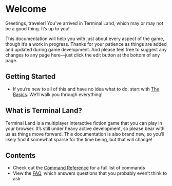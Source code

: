 # Welcome

Greetings, traveler! You’ve arrived in Terminal Land, which may or may not be a good thing. It’s up to you!

This documentation will help you with just about every aspect of the game, though it’s a work in progress. Thanks for your patience as things are added and updated during game development. And please feel free to suggest any changes to any page here—just click the edit button at the bottom of any page.

## Getting Started

* If you’re new to all of this and have no idea what to do, start with [The Basics](basics.md). We’ll walk you through everything!

## What is Terminal Land?

Terminal Land is a multiplayer interactive fiction game that you can play in your browser. It’s still under heavy active development, so please bear with us as things move forward. This documentation is also brand new, so you’ll likely find it somewhat sparse for the time being, but that will change!

## Contents

* Check out the [Command Reference](commands.md) for a full list of commands
* View the [FAQ](faq.md), which answers questions that you probably even’t think to ask
